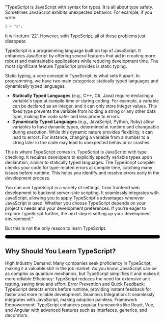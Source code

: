 "TypeScript is JavaScript with syntax for types. It is all about type safety. Sometimes JavaScript exhibits unexpected behavior. For example, if you write:

```typescript
2 + "2";

```
It will return '22'. However, with TypeScript, all of these problems just disappear.

TypeScript is a programming language built on top of JavaScript. It enhances JavaScript by offering several features that aid in creating more robust and maintainable applications while reducing development time. The most significant feature TypeScript provides is static typing.

Static typing, a core concept in TypeScript, is what sets it apart. In programming, we have two main categories: statically typed languages and dynamically typed languages.

- **Statically Typed Languages** (e.g., C++, C#, Java) require declaring a variable's type at compile time or during coding. For example, a variable can be declared as an integer, and it can only store integer values. This fixed type prevents the variable from holding a string or any other data type, making the code safer and less prone to errors.
- **Dynamically Typed Languages** (e.g., JavaScript, Python, Ruby) allow variables to have dynamic types, determined at runtime and changeable during execution. While this dynamic nature provides flexibility, it can lead to errors. For instance, changing a variable from a number to a string later in the code may lead to unexpected behavior or crashes.

This is where TypeScript comes in. TypeScript is JavaScript with type checking. It requires developers to explicitly specify variable types upon declaration, similar to statically typed languages. The TypeScript compiler checks your code for type-related errors at compile time, catching many issues before runtime. This helps you identify and resolve errors early in the development process.

You can use TypeScript in a variety of settings, from frontend web development to backend server-side scripting. It seamlessly integrates with JavaScript, allowing you to apply TypeScript's advantages wherever JavaScript is used. Whether you choose TypeScript depends on your project's needs and your development preferences. If you're eager to explore TypeScript further, the next step is setting up your development environment."

But this is not the only reason to learn TypeScript.
<hr style="border: 5px solid black; border-radius: 5px;">



**Why Should You Learn TypeScript?**
---
High Industry Demand: Many companies seek proficiency in TypeScript, making it a valuable skill in the job market.
As you know, JavaScript can be as complex as quantum mechanics, but TypeScript simplifies it and makes it more reliable
Efficiency: TypeScript reduces the need for extensive unit testing, saving time and effort.
Error Prevention and Quick Feedback: TypeScript detects errors before runtime, providing instant feedback for faster and more reliable development.
Seamless Integration: It seamlessly integrates with JavaScript, making adoption painless.
Framework Empowerment: TypeScript enhances popular frameworks like React, Vue, and Angular with advanced features such as interfaces, generics, and decorators.

